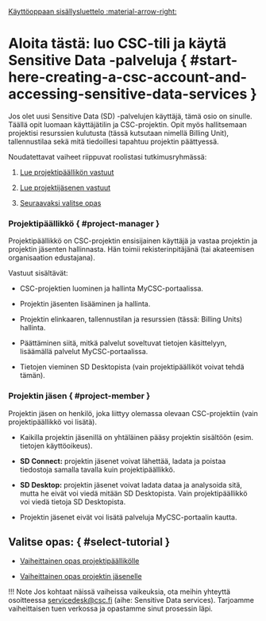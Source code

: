 [Käyttöoppaan sisällysluettelo :material-arrow-right:](sd-services-toc.md)

# Aloita tästä: luo CSC-tili ja käytä Sensitive Data -palveluja { #start-here-creating-a-csc-account-and-accessing-sensitive-data-services }

Jos olet uusi Sensitive Data (SD) -palvelujen käyttäjä, tämä osio on sinulle. Täällä opit luomaan käyttäjätilin ja CSC-projektin. Opit myös hallitsemaan projektisi resurssien kulutusta (tässä kutsutaan nimellä Billing Unit), tallennustilaa sekä mitä tiedoillesi tapahtuu projektin päättyessä.

Noudatettavat vaiheet riippuvat roolistasi tutkimusryhmässä:

1. [Lue projektipäällikön vastuut](#project-manager)

2. [Lue projektijäsenen vastuut](#project-member)

3. [Seuraavaksi valitse opas](#select-tutorial)


### Projektipäällikkö { #project-manager }

Projektipäällikkö on CSC-projektin ensisijainen käyttäjä ja vastaa projektin ja projektin jäsenten hallinnasta. Hän toimii rekisterinpitäjänä (tai akateemisen organisaation edustajana).

Vastuut sisältävät:

* CSC-projektien luominen ja hallinta MyCSC-portaalissa.
  
* Projektin jäsenten lisääminen ja hallinta.
  
* Projektin elinkaaren, tallennustilan ja resurssien (tässä: Billing Units) hallinta.
  
* Päättäminen siitä, mitkä palvelut soveltuvat tietojen käsittelyyn, lisäämällä palvelut MyCSC-portaalissa.
  
* Tietojen vieminen SD Desktopista (vain projektipäälliköt voivat tehdä tämän).


### Projektin jäsen { #project-member }

Projektin jäsen on henkilö, joka liittyy olemassa olevaan CSC-projektiin (vain projektipäällikkö voi lisätä).
  
* Kaikilla projektin jäsenillä on yhtäläinen pääsy projektin sisältöön (esim. tietojen käyttöoikeus).
  
* **SD Connect:** projektin jäsenet voivat lähettää, ladata ja poistaa tiedostoja samalla tavalla kuin projektipäällikkö.
  
* **SD Desktop:** projektin jäsenet voivat ladata dataa ja analysoida sitä, mutta he eivät voi viedä mitään SD Desktopista. Vain projektipäällikkö voi viedä tietoja SD Desktopista.
  
* Projektin jäsenet eivät voi lisätä palveluja MyCSC-portaalin kautta.



## Valitse opas: { #select-tutorial }


* [Vaiheittainen opas projektipäällikölle](./sd-use-case-new-user-project-manager.md)

* [Vaiheittainen opas projektin jäsenelle](./sd-use-case-new-user-project-member.md)


!!! Note
    Jos kohtaat näissä vaiheissa vaikeuksia, ota meihin yhteyttä osoitteessa servicedesk@csc.fi (aihe: Sensitive Data services). Tarjoamme vaiheittaisen tuen verkossa ja opastamme sinut prosessin läpi.